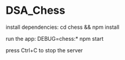 # DSA_Chess

install dependencies:
cd chess && npm install

run the app:
DEBUG=chess:* npm start

press Ctrl+C to stop the server

